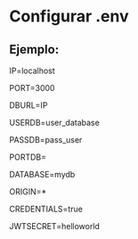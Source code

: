 # Configurar .env

## Ejemplo:

IP=localhost

PORT=3000

DBURL=IP

USERDB=user_database

PASSDB=pass_user

PORTDB=

DATABASE=mydb

ORIGIN=*

CREDENTIALS=true

JWTSECRET=helloworld

